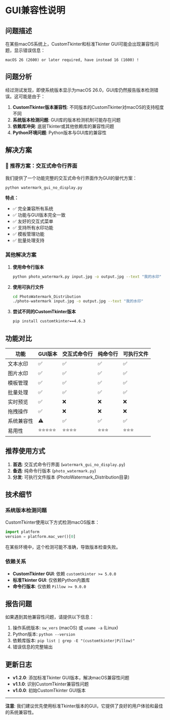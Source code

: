 # GUI兼容性说明

## 问题描述

在某些macOS系统上，CustomTkinter和标准Tkinter GUI可能会出现兼容性问题，显示错误信息：
```
macOS 26 (2600) or later required, have instead 16 (1600) !
```

## 问题分析

经过测试发现，即使系统版本显示为macOS 26.0，GUI库仍然报告版本检测错误。这可能是由于：

1. **CustomTkinter版本兼容性**: 不同版本的CustomTkinter对macOS的支持程度不同
2. **系统版本检测问题**: GUI库的版本检测机制可能存在问题
3. **依赖库冲突**: 底层Tkinter或其他依赖库的兼容性问题
4. **Python环境问题**: Python版本与GUI库的兼容性

## 解决方案

### 🎯 推荐方案：交互式命令行界面

我们提供了一个功能完整的交互式命令行界面作为GUI的替代方案：

```bash
python watermark_gui_no_display.py
```

**特点：**
- ✅ 完全兼容所有系统
- ✅ 功能与GUI版本完全一致
- ✅ 友好的交互式菜单
- ✅ 支持所有水印功能
- ✅ 模板管理功能
- ✅ 批量处理支持

### 其他解决方案

1. **使用命令行版本**
   ```bash
   python photo_watermark.py input.jpg -o output.jpg --text "我的水印"
   ```

2. **使用可执行文件**
   ```bash
   cd PhotoWatermark_Distribution
   ./photo-watermark input.jpg -o output.jpg --text "我的水印"
   ```

3. **尝试不同的CustomTkinter版本**
   ```bash
   pip install customtkinter==4.6.3
   ```

## 功能对比

| 功能 | GUI版本 | 交互式命令行 | 纯命令行 | 可执行文件 |
|------|---------|-------------|----------|------------|
| 文本水印 | ✅ | ✅ | ✅ | ✅ |
| 图片水印 | ✅ | ✅ | ✅ | ✅ |
| 模板管理 | ✅ | ✅ | ✅ | ✅ |
| 批量处理 | ✅ | ✅ | ✅ | ✅ |
| 实时预览 | ✅ | ❌ | ❌ | ❌ |
| 拖拽操作 | ✅ | ❌ | ❌ | ❌ |
| 系统兼容性 | ⚠️ | ✅ | ✅ | ✅ |
| 易用性 | ⭐⭐⭐⭐⭐ | ⭐⭐⭐⭐ | ⭐⭐⭐ | ⭐⭐⭐ |

## 推荐使用方式

1. **首选**: 交互式命令行界面 (`watermark_gui_no_display.py`)
2. **备选**: 纯命令行版本 (`photo_watermark.py`)
3. **分发**: 可执行文件版本 (PhotoWatermark_Distribution目录)

## 技术细节

### 系统版本检测问题

CustomTkinter使用以下方式检测macOS版本：
```python
import platform
version = platform.mac_ver()[0]
```

在某些环境中，这个检测可能不准确，导致版本检查失败。

### 依赖关系

- **CustomTkinter GUI**: 依赖 `customtkinter >= 5.0.0`
- **标准Tkinter GUI**: 仅依赖Python内置库
- **命令行版本**: 仅依赖 `Pillow >= 9.0.0`

## 报告问题

如果遇到其他兼容性问题，请提供以下信息：

1. 操作系统版本: `sw_vers` (macOS) 或 `uname -a` (Linux)
2. Python版本: `python --version`
3. 依赖库版本: `pip list | grep -E "(customtkinter|Pillow)"`
4. 错误信息的完整输出

## 更新日志

- **v1.2.0**: 添加标准Tkinter GUI版本，解决macOS兼容性问题
- **v1.1.0**: 识别CustomTkinter兼容性问题
- **v1.0.0**: 初始CustomTkinter GUI版本

---

**注意**: 我们建议优先使用标准Tkinter版本的GUI，它提供了良好的用户体验和最佳的系统兼容性。